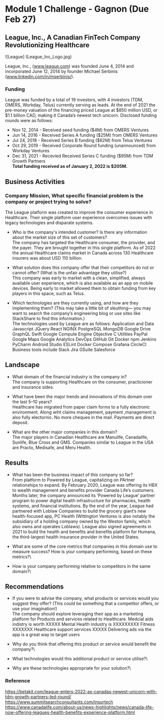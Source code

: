 # Module 1 Challenge - Gagnon (Due Feb 27)

## League, Inc., A Canadian FinTech Company Revolutionizing Healthcare 

![League] (League_Inc_Logo.jpg)

League, Inc., (www.league.com) was founded June 4, 2014 and incorporated June 12, 2014 by founder Michael Serbinis (www.linkedin.com/in/mserbinis/).

### Funding 
League was funded by a total of 19 investors, with 4 investors (TDM, OMERS, Workday, Telus) currently serving as leads. 
At the end of 2021 the pre-money valuation of the financing priced League at $850 million USD, or $1.1 billion CAD, making it Canada’s newest tech unicorn. Disclosed funding rounds were as follows:
* Nov 12, 2014 - Received seed funding ($4M) from OMERS Ventures
* Jun 14, 2016 - Received Series A funding ($25M) from OMERS Ventures
* Jul 24, 2018 - Received Series B funding ($62M) from Telus Ventures
* Oct 29, 2019 - Received Corporate Round funding (unannounced) from Workday Ventures
* Dec 31, 2021 - Recevied Received Series C funding ($95M) from TDM Growth Partners\
__Total funding received as of January 2, 2022 is $205M.__


## Business Activities

### Company Mission,  What specific financial problem is the company or project trying to solve?
The League platform was created to improve the consumer experience in Healthcare. Their single platform user experience overcomes issues with legacy technologies and disparate systems. 

* Who is the company's intended customer?  Is there any information about the market size of this set of customers?\
The company has targeted the Healthcare consumer, the provider, and the payer. They are brought together in this single platform.
As of 2022 the annual Healthcare claims market in Canada across 130 Healthcare insurers was about USD 110 billion.

* What solution does this company offer that their competitors do not or cannot offer? (What is the unfair advantage they utilise?)\
This company was early to market with a clean, simplified, always available user experience, which is also available as an app on mobile devices. Being early to market allowed them to obtain funding from key players in this space, such as Telus.

* Which technologies are they currently using, and how are they implementing them? (This may take a little bit of sleuthing–– you may want to search the company’s engineering blog or use sites like StackShare to find this information.)\
The technologies used by League are as follows:
Application and Data
Javascript
JQuery
React
NGINX
PostgreSQL
MongoDB
Google Drive
GraphQL
Swift 
Google Compute Engine
Objective C
Utilities
PayPal
Google Maps
Google Analytics
DevOps
GitHub
Git
Docker
npm
Jenkins
PyCharm
Android Studio
ESLint
Docker Compose
Grafana
CircleCl
Business tools include
Slack
Jira
GSuite
Salesforce


## Landscape

* What domain of the financial industry is the company in?\
The company is supporting Healthcare on the consumer, practicioner and insurance sides.

* What have been the major trends and innovations of this domain over the last 5–10 years?\
Healthcare has migrated from paper claim forms to a fully electronic environment. 
Along wiht claims management, payment ,management is also fully electornic. No more cheques in the mail. Payments are direct deposit.

* What are the other major companies in this domain?\
The major players in Canadian Healthcare are Manulife, Canadalife, Sunlife, Blue Cross and GMS.
Companies similar to League in the USA are Practo, Medisafe, and Meru Health.


## Results

* What has been the business impact of this company so far?\
From platform to Powered by League, capitalizing on PArtner relationships to expand.
By February 2020, League was offering its HBX to wealth management and benefits provider Canada Life‘s customers. Months later, the company announced its ‘Powered by League’ partner program to power digital health infrastructure for pharmacies, health systems, and financial institutions.
By the end of the year, League had partnered with Loblaw Companies to build the grocery giant’s new health-focused app, PC Health (Wittington Ventures is also notably the subsidiary of a holding company owned by the Weston family, which also owns and operates Loblaws). League also signed agreements in 2021 to build the health and benefits and benefits platform for Humana, the third-largest health insurance provider in the United States.

* What are some of the core metrics that companies in this domain use to measure success? How is your company performing, based on these metrics?\

* How is your company performing relative to competitors in the same domain?\


## Recommendations

* If you were to advise the company, what products or services would you suggest they offer? (This could be something that a competitor offers, or use your imagination!)\
The company should explore leveraging their app as a marketing platform for Products and services related to Healthcare. 
Medcial aids indistry is worth XXXXX
Mental Health industry is XXXXXXXXX
Fitness XXXXXXX
Healthcare support services XXXXX
Delivering ads via the app is a great way to target users





* Why do you think that offering this product or service would benefit the company?\

* What technologies would this additional product or service utilise?\

* Why are these technologies appropriate for your solution?\


### Reference
https://betakit.com/league-enters-2022-as-canadas-newest-unicorn-with-tdm-growth-partners-led-round/
https://www.summitsearchconsultants.com/insurtech
https://www.canadalife.com/about-us/news-highlights/news/canada-life-now-offering-leagues-health-benefits-experience-platform.html

